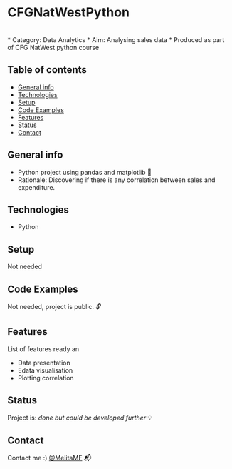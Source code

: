 # CFGNatWestPython
<br>
* Category: Data Analytics
* Aim: Analysing sales data
* Produced as part of CFG NatWest python course
<br> 

## Table of contents
* [General info](#general-info)
* [Technologies](#technologies)
* [Setup](#setup)
* [Code Examples](#code-examples)
* [Features](#features)
* [Status](#status)
* [Contact](#contact)

## General info
* Python project using pandas and matplotlib 🐼
* Rationale: Discovering if there is any correlation between sales and expenditure.

## Technologies
* Python

## Setup
Not needed

## Code Examples
Not needed, project is public. :unlock:

## Features
List of features ready an
* Data presentation
* Edata visualisation
* Plotting correlation

## Status
Project is: _done but could be developed further_ :bulb:

## Contact
Contact me :) [@MelitaMF](https://github.com/MelitaMF) :mailbox_with_mail:
